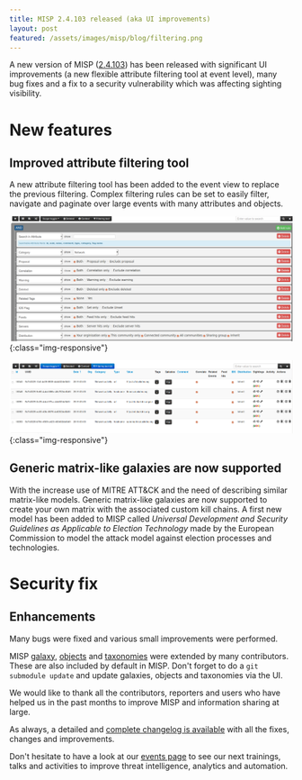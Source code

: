 ```yaml
---
title: MISP 2.4.103 released (aka UI improvements)
layout: post
featured: /assets/images/misp/blog/filtering.png
---
```


A new version of MISP ([2.4.103](https://github.com/MISP/MISP/tree/v2.4.103)) has been released with significant UI improvements (a new flexible attribute filtering tool at event level), many bug fixes and a fix to a security vulnerability which was affecting sighting visibility.

# New features

## Improved attribute filtering tool

A new attribute filtering tool has been added to the event view to replace the previous filtering. Complex filtering rules can
be set to easily filter, navigate and paginate over large events with many attributes and objects.

![MISP screenshot - new attribute filtering tool at event level](/assets/images/misp/blog/filtering.png){:class="img-responsive"}

![MISP screenshot - new attribute filtering tool at event level](/assets/images/misp/blog/filtering2.png){:class="img-responsive"}

## Generic matrix-like galaxies are now supported

With the increase use of MITRE ATT&CK and the need of describing similar matrix-like models. Generic matrix-like galaxies are now supported
to create your own matrix with the associated custom kill chains. A first new model has been added to MISP called *Universal Development and Security Guidelines as Applicable to Election Technology* made by the European Commission to model the attack model against election processes and technologies.


# Security fix


## Enhancements

Many bugs were fixed and various small improvements were performed.

MISP [galaxy](/galaxy.pdf), [objects](/objects.pdf) and [taxonomies](/taxonomies.pdf) were extended by many contributors. These are also included by default in MISP. Don't forget to do a `git submodule update` and update galaxies, objects and taxonomies via the UI.

We would like to thank all the contributors, reporters and users who have helped us in the past months to improve MISP and information sharing at large.

As always, a detailed and [complete changelog is available](http://www.misp-project.org/Changelog.txt) with all the fixes, changes and improvements.

Don't hesitate to have a look at our [events page](http://www.misp-project.org/events/) to see our next trainings, talks and activities to improve threat intelligence, analytics and automation.

